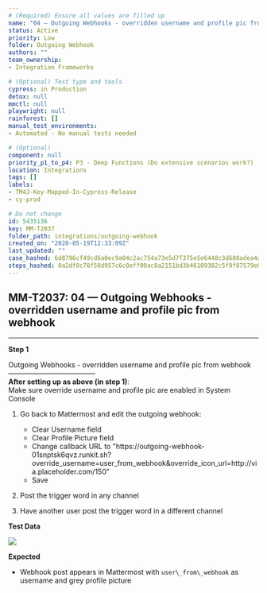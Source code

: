 ```yaml
---
# (Required) Ensure all values are filled up
name: "04 — Outgoing Webhooks - overridden username and profile pic from webhook"
status: Active
priority: Low
folder: Outgoing Webhook
authors: ""
team_ownership: 
- Integration Frameworks

# (Optional) Test type and tools
cypress: in Production
detox: null
mmctl: null
playwright: null
rainforest: []
manual_test_environments: 
- Automated - No manual tests needed

# (Optional)
component: null
priority_p1_to_p4: P3 - Deep Functions (Do extensive scenarios work?)
location: Integrations
tags: []
labels: 
- TM4J-Key-Mapped-In-Cypress-Release
- cy-prod

# Do not change
id: 5435136
key: MM-T2037
folder_path: integrations/outgoing-webhook
created_on: "2020-05-19T12:33:09Z"
last_updated: ""
case_hashed: 6d8796cf49cd6a0ec9a04c2ac754a73e5d7f375e5e6448c3d688adea4adbbd51f1ff4857ef669540a087a0dee2e38723
steps_hashed: 0a2df0c78f58d957c6c0eff00ac8a2151bd3b46109382c5f9f87579e0b0d95b718ac3a59815b993e6931d10a108fe61f
---
```


## MM-T2037: 04 — Outgoing Webhooks - overridden username and profile pic from webhook

---

**Step 1**

Outgoing Webhooks - overridden username and profile pic from webhook\
–––––––––––––––––––––––––\
**After setting up as above (in step 1)**:\
Make sure override username and profile pic are enabled in System Console

1. Go back to Mattermost and edit the outgoing webhook:

   - Clear Username field
   - Clear Profile Picture field
   - Change callback URL to "https\://outgoing-webhook-01snptsk6qvz.runkit.sh?override\_username=user\_from\_webhook\&override\_icon\_url=http\://via.placeholder.com/150"
   - Save

2. Post the trigger word in any channel

3. Have another user post the trigger word in a different channel

**Test Data**

![](https://smartbear-tm4j-prod-us-west-2-attachment-rich-text.s3.us-west-2.amazonaws.com/embedded-f3277290f945470c4add5d21ef3dc7ca7b74388fc7152bfb6b99ae58c66a95a8-1589891609920-1589891609920.png)

**Expected**

- Webhook post appears in Mattermost with `user\_from\_webhook` as username and grey profile picture
